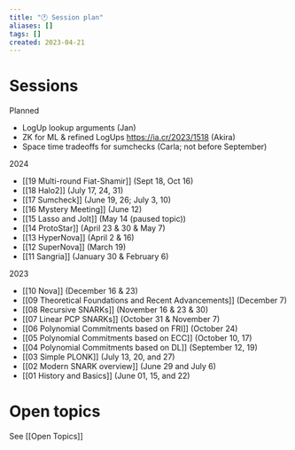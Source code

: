 ```yaml
---
title: "🕐 Session plan"
aliases: []
tags: []
created: 2023-04-21
---
```


# Sessions
Planned
- LogUp lookup arguments (Jan)
- ZK for ML & refined LogUps https://ia.cr/2023/1518 (Akira)
- Space time tradeoffs for sumchecks (Carla; not before September)

2024
- [[19 Multi-round Fiat-Shamir]] (Sept 18, Oct 16)
- [[18 Halo2]] (July 17, 24, 31)
- [[17 Sumcheck]] (June 19, 26; July 3, 10)
- [[16 Mystery Meeting]] (June 12)
- [[15 Lasso and Jolt]] (May 14 (paused topic))
- [[14 ProtoStar]] (April 23 & 30 & May 7)
- [[13 HyperNova]] (April 2 & 16)
- [[12 SuperNova]] (March 19)
- [[11 Sangria]] (January 30 & February 6)

2023
- [[10 Nova]] (December 16 & 23)
- [[09 Theoretical Foundations and Recent Advancements]] (December 7)
- [[08 Recursive SNARKs]] (November 16 & 23 & 30)
- [[07 Linear PCP SNARKs]] (October 31 & November 7)
- [[06 Polynomial Commitments based on FRI]] (October 24)
- [[05 Polynomial Commitments based on ECC]] (October 10, 17)
- [[04 Polynomial Commitments based on DL]] (September 12, 19)
- [[03 Simple PLONK]] (July 13, 20, and 27)
- [[02 Modern SNARK overview]] (June 29 and July 6)
- [[01 History and Basics]] (June 01, 15, and 22)

# Open topics
See [[Open Topics]]